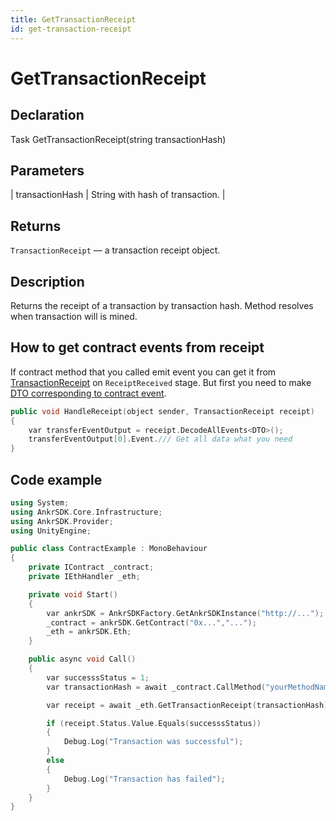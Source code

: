 ```yaml
---
title: GetTransactionReceipt
id: get-transaction-receipt
---
```


# GetTransactionReceipt

## Declaration

Task<TransactionReceipt> GetTransactionReceipt(string transactionHash)

## Parameters

| transactionHash | String with hash of transaction. |

## Returns

`TransactionReceipt` — a transaction receipt object.

## Description

Returns the receipt of a transaction by transaction hash. Method resolves when transaction will is mined.

## How to get contract events from receipt

If contract method that you called emit event you can get it from [TransactionReceipt](https://github.com/Nethereum/Nethereum/blob/master/src/Nethereum.RPC/Eth/DTOs/TransactionReceipt.cs) on `ReceiptReceived` stage. But first you need to make [DTO corresponding to contract event](/game/unity/api-reference/contract/events-and-subscriptions#Event-nature).

```C++
public void HandleReceipt(object sender, TransactionReceipt receipt)
{
	var transferEventOutput = receipt.DecodeAllEvents<DTO>();
	transferEventOutput[0].Event./// Get all data what you need
}
```

## Code example

```C++
using System;
using AnkrSDK.Core.Infrastructure;
using AnkrSDK.Provider;
using UnityEngine;

public class ContractExample : MonoBehaviour
{
	private IContract _contract;
	private IEthHandler _eth;

	private void Start()
	{
		var ankrSDK = AnkrSDKFactory.GetAnkrSDKInstance("http://...");
		_contract = ankrSDK.GetContract("0x...","...");
		_eth = ankrSDK.Eth;
	}

	public async void Call()
	{
		var successsStatus = 1;
		var transactionHash = await _contract.CallMethod("yourMethodName", Array.Empty<object>());

		var receipt = await _eth.GetTransactionReceipt(transactionHash);

		if (receipt.Status.Value.Equals(successsStatus))
		{
			Debug.Log("Transaction was successful");
		}
		else
		{
			Debug.Log("Transaction has failed");
		}
	}
}
```
